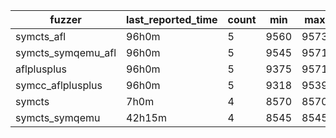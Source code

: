 | fuzzer             | last_reported_time | count  | min   | max   | mean          | median     |
| ------------------ | ------------------ | ------ | ----- | ----- | ------------- | ---------- |
| symcts_afl         | 96h0m              | 5      | 9560  | 9573  | 9566.4        | 9566.0     |
| symcts_symqemu_afl | 96h0m              | 5      | 9545  | 9571  | 9558.6        | 9562.0     |
| aflplusplus        | 96h0m              | 5      | 9375  | 9571  | 9500.4        | 9520.0     |
| symcc_aflplusplus  | 96h0m              | 5      | 9318  | 9539  | 9431.4        | 9405.0     |
| symcts             | 7h0m               | 4      | 8570  | 8570  | 8570.0        | 8570.0     |
| symcts_symqemu     | 42h15m             | 4      | 8545  | 8545  | 8545.0        | 8545.0     |
